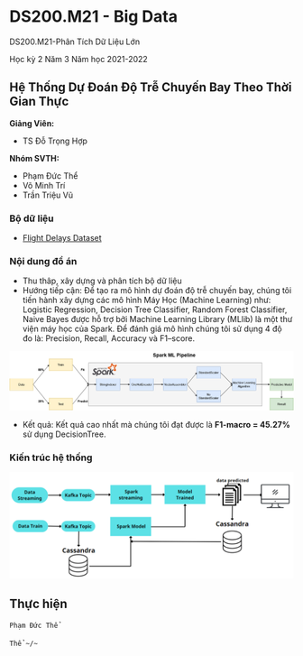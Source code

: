 # DS200.M21 - Big Data


DS200.M21-Phân Tích Dữ Liệu Lớn

Học kỳ 2 Năm 3 Năm học 2021-2022 

## Hệ Thống Dự Đoán Độ Trễ Chuyến Bay Theo Thời Gian Thực

**Giảng Viên:** 
- TS Đỗ Trọng Hợp


**Nhóm SVTH:**
- Phạm Đức Thể
- Võ Minh Trí
- Trần Triệu Vũ


### Bộ dữ liệu

 - [Flight Delays Dataset](https://www.kaggle.com/datasets/phamtheds/predict-flight-delays)


### Nội dung đồ án

- Thu thâp, xây dựng và phân tích bộ dữ liệu
- Hướng tiếp cận: Để tạo ra mô hình dự đoán độ trễ chuyến bay, chúng tôi tiến hành xây dựng các mô hình Máy Học (Machine Learning) như: Logistic Regression, Decision Tree Classifier, Random Forest Classifier, Naive Bayes được hỗ trợ bởi Machine Learning Library (MLlib) là một thư viện máy học của Spark. Để đánh giá mô hình chúng tôi sử dụng 4 độ đo là: Precision, Recall, Accuracy và F1–score.

<center>
    <img src="https://github.com/PhamThe-KHDL/DS200.M21-Big-Data/blob/master/FINAL%20PROJECT/Images/Fig3.png" width="800" alt="ANOVA" />
</center>


- Kết quả: Kết quả cao nhất mà chúng tôi đạt được là **F1-macro = 45.27%** sử dụng DecisionTree.










### Kiến trúc hệ thống

<center>
    <img src="https://github.com/PhamThe-KHDL/DS200.M21-Big-Data/blob/master/FINAL%20PROJECT/Images/Fig4.png" width="800" alt="ANOVA" />
</center>




## Thực hiện

```
Phạm Đức Thể

Thể ~/~
```
